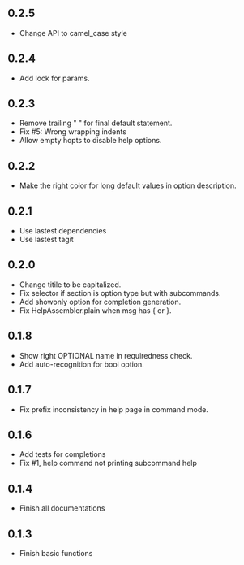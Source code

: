 ## 0.2.5
- Change API to camel_case style

## 0.2.4
- Add lock for params.

## 0.2.3
- Remove trailing " \" for final default statement.
- Fix #5: Wrong wrapping indents
- Allow empty hopts to disable help options.

## 0.2.2
- Make the right color for long default values in option description.

## 0.2.1
- Use lastest dependencies
- Use lastest tagit

## 0.2.0
- Change titile to be capitalized.
- Fix selector if section is option type but with subcommands.
- Add showonly option for completion generation.
- Fix HelpAssembler.plain when msg has { or }.

## 0.1.8
- Show right OPTIONAL name in requiredness check.
- Add auto-recognition for bool option.

## 0.1.7
- Fix prefix inconsistency in help page in command mode.

## 0.1.6
- Add tests for completions
- Fix #1, help command not printing subcommand help

## 0.1.4
- Finish all documentations

## 0.1.3
- Finish basic functions
